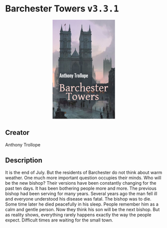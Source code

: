 
# Barchester Towers <kbd>v3.3.1</kbd>

<center>
  <img src="./cover-1024.jpg"/>
</center>

## Creator
Anthony Trollope

## Description
It is the end of July. But the residents of Barchester do not think about warm weather. One much more important question occupies their minds. Who will be the new bishop? Their versions have been constantly changing for the past ten days. It has been bothering people more and more. The previous bishop had been serving for many years. Several years ago the man fell ill and everyone understood his disease was fatal. The bishop was to die. Some time later he died peacefully in his sleep. People remember him as a calm and gentle person. Now they think his son will be the next bishop. But as reality shows, everything rarely happens exactly the way the people expect. Difficult times are waiting for the small town.
